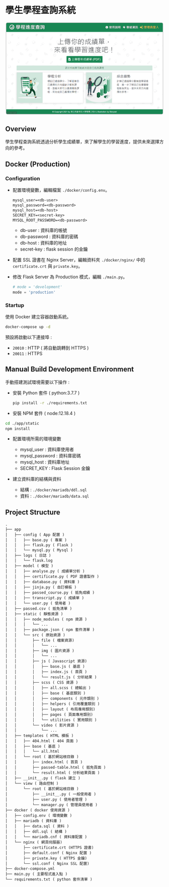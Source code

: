 # 學生學程查詢系統

![overview](overview.png)

## Overview

學生學程查詢系統透過分析學生成績單，來了解學生的學習進度，提供未來選擇方向的參考。

## Docker (Production)

### Configuration

- 配置環境變數，編輯檔案 `./docker/config.env`。

    ```text
    mysql_user=<db-user>
    mysql_password=<db-password>
    mysql_host=<db-host>
    SECRET_KEY=<secret-key>
    MYSQL_ROOT_PASSWORD=<db-password>
    ```

  - db-user : 資料庫的帳號
  - db-password : 資料庫的密碼
  - db-host : 資料庫的地址
  - secret-key : flask session 的金鑰

- 配置 SSL 證書在 Nginx Server，編輯資料夾 `./docker/nginx/` 中的 `certificate.crt` 與 `private.key`。

- 修改 Flask Server 為 Production 模式，編輯 `./main.py`。

    ```python
    # mode = 'development'
    mode = 'production'
    ```

### Startup

使用 Docker 建立容器啟動系統。

```bash
docker-compose up -d
```

預設將啟動以下連接埠 :

- `20010` : HTTP ( 將自動跳轉到 HTTPS )
- `20011` : HTTPS

## Manual Build Development Environment

手動搭建測試環境需要以下操作 :

- 安裝 Python 套件 ( python:3.7.7 )

  ```bash
  pip install -r ./requirements.txt
  ```

- 安裝 NPM 套件 ( node:12.18.4 )

```bash
cd ./app/static
npm install
```

- 配置環境所需的環境變數

  - mysql_user : 資料庫使用者
  - mysql_password : 資料庫密碼
  - mysql_host : 資料庫地址
  - SECRET_KEY : Flask Session 金鑰

- 建立資料庫的結構與資料

  - 結構 : `./docker/mariadb/ddl.sql`
  - 資料 : `./docker/mariadb/data.sql`


## Project Structure

```text
.
├── app
│   ├── config ( App 配置 )
│   │   ├── base.py ( 專案 )
│   │   ├── flask.py ( Flask )
│   │   └── mysql.py ( Mysql )
│   ├── logs ( 日誌 )
│   │   └── flask.log
│   ├── model ( 模型 )
│   │   ├── analyse.py ( 成績單分析 )
│   │   ├── certificate.py ( PDF 證書製作 )
│   │   ├── database.py ( 資料庫 )
│   │   ├── jinja.py ( 自訂模板 )
│   │   ├── passed_course.py ( 抵免成績 )
│   │   ├── transcript.py ( 成績單 )
│   │   └── user.py ( 使用者 )
│   ├── passed.csv ( 抵免清單 )
│   ├── static ( 靜態資源 )
│   │   ├── node_modules ( npm 資源 )
│   │   │   └── ...
│   │   ├── package.json ( npm 套件清單 )
│   │   └── src ( 原始資源 )
│   │       ├── file ( 檔案資源)
│   │       │   └── ...
│   │       ├── img ( 圖片資源 )
│   │       │   └── ...
│   │       ├── js ( Javascript 資源)
│   │       │   ├── base.js ( 基底 )
│   │       │   ├── index.js ( 首頁 )
│   │       │   └── result.js ( 分析結果 )
│   │       ├── scss ( CSS 資源 )
│   │       │   ├── all.scss ( 總輸出 )
│   │       │   ├── base ( 基底類別 )
│   │       │   ├── components ( 元件類別 )
│   │       │   ├── helpers ( 引用覆蓋類別 )
│   │       │   ├── layout ( 布局專用類別)
│   │       │   ├── pages ( 頁面專用類別)
│   │       │   └── utilities ( 實用類別 )
│   │       └── video ( 影片資源 )
│   │           └── ...
│   ├── templates ( HTML 模板 )
│   │   ├── 404.html ( 404 頁面 )
│   │   ├── base ( 基底 )
│   │   │   └── all.html
│   │   └── root ( 基於網站根目錄 )
│   │       ├── index.html ( 首頁 )
│   │       ├── passed-table.html ( 抵免頁面 )
│   │       └── result.html ( 分析結果頁面 )
│   ├── __init__.py ( flask 建立 )
│   └── view ( 路由控制 )
│       └── root ( 基於網站根目錄 )
│           ├── __init__.py ( 一般使用者 )
│           ├── user.py ( 使用者管理 )
│           └── manager.py ( 管理員使用者 )
├── docker ( docker 使用資源 )
│   ├── config.env ( 環境變數 )
│   ├── mariadb ( 資料庫 )
│   │   ├── data.sql ( 資料 )
│   │   ├── ddl.sql ( 結構 )
│   │   └── mariadb.cnf ( 資料庫配置 )
│   └── nginx ( 網頁伺服器)
│       ├── certificate.crt (HTTPS 證書)
│       ├── default.conf ( Nginx 配置 )
│       ├── private.key ( HTTPS 金鑰)
│       └── ssl.conf ( Nginx SSL 配置)
├── docker-compose.yml
├── main.py ( 主要程式進入點 )
└── requirements.txt ( python 套件清單 )
```

